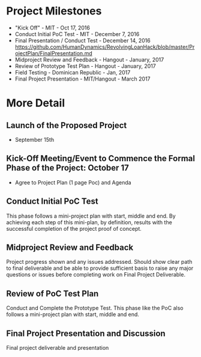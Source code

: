 
# Project Milestones
* "Kick Off" - MIT - Oct 17, 2016
* Conduct Initial PoC Test - MIT - December 7, 2016
* Final Presentation / Conduct Test - December 14, 2016 https://github.com/HumanDynamics/RevolvingLoanHack/blob/master/ProjectPlan/FinalPresentation.md
* Midproject Review and Feedback - Hangout - January, 2017
* Review of Prototype Test Plan - Hangout - January, 2017
* Field Testing - Dominican Republic - Jan, 2017
* Final Project Presentation - MIT/Hangout - March 2017

# More Detail

## Launch of the Proposed Project
* September 15th 

## Kick-Off Meeting/Event to Commence the Formal Phase of the Project: October 17
* Agree to Project Plan (1 page Poc) and Agenda

## Conduct Initial PoC Test

This phase follows a mini-project plan with start, middle and end. By achieving each step of this mini-plan, by definition, results with the successful completion of the project proof of concept.

## Midproject Review and Feedback
Project progress shown and any issues addressed. Should show clear path to final deliverable and be able to provide sufficient basis to raise any major questions or issues before completing work on Final Project Deliverable. 

## Review of PoC Test Plan
Conduct and Complete the Prototype Test. This phase like the PoC also follows a mini-project plan with start, middle and end.

## Final Project Presentation and Discussion
Final project deliverable and presentation 
